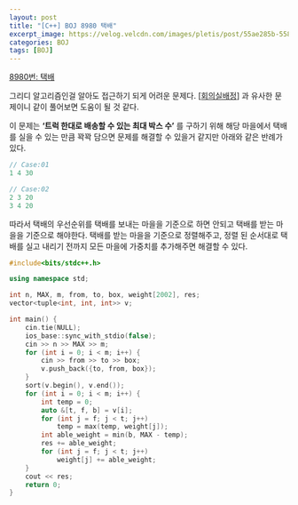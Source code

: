 ```yaml
---
layout: post
title: "[C++] BOJ 8980 택배"
excerpt_image: https://velog.velcdn.com/images/pletis/post/55ae285b-5588-4457-ae3c-6dd6c68a0710/image.png
categories: BOJ
tags: [BOJ]
---
```

[8980번: 택배](https://www.acmicpc.net/problem/8980)

그리디 알고리즘인걸 알아도 접근하기 되게 어려운 문제다. [[회의실배정](https://www.acmicpc.net/problem/1931)] 과 유사한 문제이니 같이 풀어보면 도움이 될 것 같다.

이 문제는 **‘트럭 한대로 배송할 수 있는 최대 박스 수’** 를 구하기 위해 해당 마을에서 택배를 실을 수 있는 만큼 꽉꽉 담으면 문제를 해결할 수 있을거 같지만 아래와 같은 반례가 있다.

```cpp
// Case:01
1 4 30

// Case:02
2 3 20
3 4 20
```

따라서 택배의 우선순위를 택배를 보내는 마을을 기준으로 하면 안되고 택배를 받는 마을을 기준으로 해야한다. 택배를 받는 마을을 기준으로 정렬해주고, 정렬 된 순서대로 택배를 실고 내리기 전까지 모든 마을에 가중치를 추가해주면 해결할 수 있다.

```cpp
#include<bits/stdc++.h>

using namespace std;

int n, MAX, m, from, to, box, weight[2002], res;
vector<tuple<int, int, int>> v;

int main() {
    cin.tie(NULL);
    ios_base::sync_with_stdio(false);
    cin >> n >> MAX >> m;
    for (int i = 0; i < m; i++) {
        cin >> from >> to >> box;
        v.push_back({to, from, box});
    }
    sort(v.begin(), v.end());
    for (int i = 0; i < m; i++) {
        int temp = 0;
        auto &[t, f, b] = v[i];
        for (int j = f; j < t; j++)
            temp = max(temp, weight[j]);
        int able_weight = min(b, MAX - temp);
        res += able_weight;
        for (int j = f; j < t; j++)
            weight[j] += able_weight;
    }
    cout << res;
    return 0;
}
```